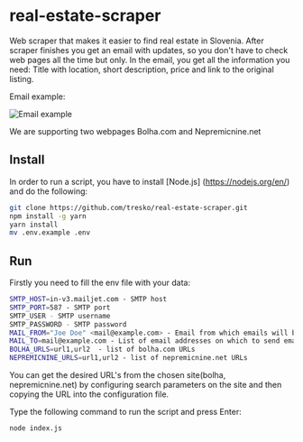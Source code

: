 # real-estate-scraper

Web scraper that makes it easier to find real estate in Slovenia. After scraper finishes you get an
email with updates, so you don't have to check web pages all the time but only. In the email, you get all
the information you need: Title with location, short description, price and link to the original
listing.

Email example:

![Email example](http://shrani.si/f/17/AI/2kgeUav7/mail.jpg)

We are supporting two webpages Bolha.com and Nepremicnine.net

## Install
In order to run a script, you have to install [Node.js] (https://nodejs.org/en/) and do the following:

```bash
git clone https://github.com/tresko/real-estate-scraper.git
npm install -g yarn
yarn install
mv .env.example .env
```

## Run
Firstly you need to fill the env file with your data:
```bash
SMTP_HOST=in-v3.mailjet.com - SMTP host
SMTP_PORT=587 - SMTP port
SMTP_USER - SMTP username
SMTP_PASSWORD - SMTP password
MAIL_FROM="Joe Doe" <mail@example.com> - Email from which emails will be sent
MAIL_TO=mail@example.com - List of email addresses on which to send email 
BOLHA_URLS=url1,url2  - list of bolha.com URLs 				
NEPREMICNINE_URLS=url1,url2 - list of nepremicnine.net URLs			
```
You can get the desired URL's from the chosen site(bolha, nepremicnine.net) by configuring search parameters on the site and then copying the URL into the configuration file. 

Type the following command to run the script and press Enter:
```bash
node index.js
```
